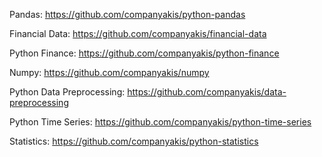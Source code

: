 Pandas: 
https://github.com/companyakis/python-pandas

Financial Data:
https://github.com/companyakis/financial-data

Python Finance:
https://github.com/companyakis/python-finance

Numpy:
https://github.com/companyakis/numpy

Python Data Preprocessing:
https://github.com/companyakis/data-preprocessing

Python Time Series:
https://github.com/companyakis/python-time-series

Statistics:
https://github.com/companyakis/python-statistics
